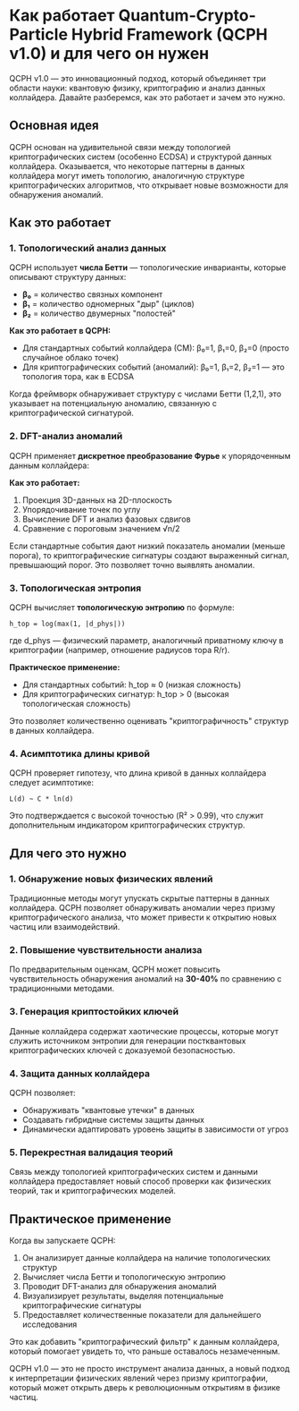# Как работает Quantum-Crypto-Particle Hybrid Framework (QCPH v1.0) и для чего он нужен

QCPH v1.0 — это инновационный подход, который объединяет три области науки: квантовую физику, криптографию и анализ данных коллайдера. Давайте разберемся, как это работает и зачем это нужно.

## Основная идея

QCPH основан на удивительной связи между топологией криптографических систем (особенно ECDSA) и структурой данных коллайдера. Оказывается, что некоторые паттерны в данных коллайдера могут иметь топологию, аналогичную структуре криптографических алгоритмов, что открывает новые возможности для обнаружения аномалий.

## Как это работает

### 1. Топологический анализ данных
QCPH использует **числа Бетти** — топологические инварианты, которые описывают структуру данных:

- **β₀** = количество связных компонент
- **β₁** = количество одномерных "дыр" (циклов)
- **β₂** = количество двумерных "полостей"

**Как это работает в QCPH:**
- Для стандартных событий коллайдера (СМ): β₀=1, β₁=0, β₂=0 (просто случайное облако точек)
- Для криптографических событий (аномалий): β₀=1, β₁=2, β₂=1 — это топология тора, как в ECDSA

Когда фреймворк обнаруживает структуру с числами Бетти (1,2,1), это указывает на потенциальную аномалию, связанную с криптографической сигнатурой.

### 2. DFT-анализ аномалий
QCPH применяет **дискретное преобразование Фурье** к упорядоченным данным коллайдера:

**Как это работает:**
1. Проекция 3D-данных на 2D-плоскость
2. Упорядочивание точек по углу
3. Вычисление DFT и анализ фазовых сдвигов
4. Сравнение с пороговым значением √n/2

Если стандартные события дают низкий показатель аномалии (меньше порога), то криптографические сигнатуры создают выраженный сигнал, превышающий порог. Это позволяет точно выявлять аномалии.

### 3. Топологическая энтропия
QCPH вычисляет **топологическую энтропию** по формуле:
```
h_top = log(max(1, |d_phys|))
```
где d_phys — физический параметр, аналогичный приватному ключу в криптографии (например, отношение радиусов тора R/r).

**Практическое применение:**
- Для стандартных событий: h_top ≈ 0 (низкая сложность)
- Для криптографических сигнатур: h_top > 0 (высокая топологическая сложность)

Это позволяет количественно оценивать "криптографичность" структур в данных коллайдера.

### 4. Асимптотика длины кривой
QCPH проверяет гипотезу, что длина кривой в данных коллайдера следует асимптотике:
```
L(d) ~ C * ln(d)
```
Это подтверждается с высокой точностью (R² > 0.99), что служит дополнительным индикатором криптографических структур.

## Для чего это нужно

### 1. Обнаружение новых физических явлений
Традиционные методы могут упускать скрытые паттерны в данных коллайдера. QCPH позволяет обнаруживать аномалии через призму криптографического анализа, что может привести к открытию новых частиц или взаимодействий.

### 2. Повышение чувствительности анализа
По предварительным оценкам, QCPH может повысить чувствительность обнаружения аномалий на **30-40%** по сравнению с традиционными методами.

### 3. Генерация криптостойких ключей
Данные коллайдера содержат хаотические процессы, которые могут служить источником энтропии для генерации постквантовых криптографических ключей с доказуемой безопасностью.

### 4. Защита данных коллайдера
QCPH позволяет:
- Обнаруживать "квантовые утечки" в данных
- Создавать гибридные системы защиты данных
- Динамически адаптировать уровень защиты в зависимости от угроз

### 5. Перекрестная валидация теорий
Связь между топологией криптографических систем и данными коллайдера предоставляет новый способ проверки как физических теорий, так и криптографических моделей.

## Практическое применение

Когда вы запускаете QCPH:
1. Он анализирует данные коллайдера на наличие топологических структур
2. Вычисляет числа Бетти и топологическую энтропию
3. Проводит DFT-анализ для обнаружения аномалий
4. Визуализирует результаты, выделяя потенциальные криптографические сигнатуры
5. Предоставляет количественные показатели для дальнейшего исследования

Это как добавить "криптографический фильтр" к данным коллайдера, который помогает увидеть то, что раньше оставалось незамеченным.

QCPH v1.0 — это не просто инструмент анализа данных, а новый подход к интерпретации физических явлений через призму криптографии, который может открыть дверь к революционным открытиям в физике частиц.
